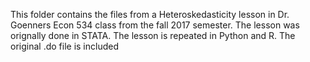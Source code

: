 This folder contains the files from a Heteroskedasticity lesson in Dr. Goenners Econ 534 class from the fall 2017 semester. The lesson was orignally done in STATA. The lesson is repeated in Python and R. The original .do file is included
